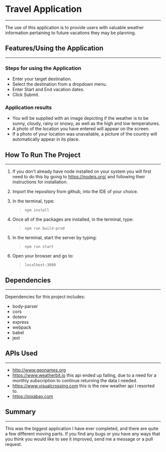 # Travel Application
<hr/>
The use of this application is to provide users with valuable weather information pertaining to future vacations they may be planning.

## Features/Using the Application
-----
### Steps for using the Application
* Enter your target destination.
* Select the destination from a dropdown menu.
* Enter Start and End vacation dates.
* Click Submit.
### Application results
* You will be supplied with an image depicting if the weather is to be sunny, cloudy, rainy or snowy, as well as the high and low temperatures.
* A photo of the location you have entered will appear on the screen.
* If a photo of your location was unavailable, a picture of the country will automatically appear in its place.

## How To Run The Project
-----
1. If you don't already have node installed on your system you will first need to do this by going to https://nodejs.org/ and following their instructions for installation.

2. Import the repository from github, into the IDE of your choice.

3. In the terminal, type:
    >`npm install`

4. Once all of the packages are installed, in the terminal, type:
    >`npm run build-prod`

5. In the terminal, start the server by typing:
    >`npm run start`

6. Open your browser and go to: 
    >`localhost:3080`

## Dependencies 
----
Dependencies for this project includes:
* body-parser
* cors
* dotenv
* express
* webpack
* babel
* jest

## APIs Used
----
* http://www.geonames.org
* https://www.weatherbit.io this api ended up failing, due to a need for a monthly subscription to continue returning the data I needed.
* https://www.visualcrossing.com this is the new weather api I resorted to.
* https://pixabay.com

## Summary
----
This was the biggest application I have ever completed, and there are quite a few different moving parts.  If you find any bugs or you have any ways that you think you would like to see it improved, send me a message or a pull request.


